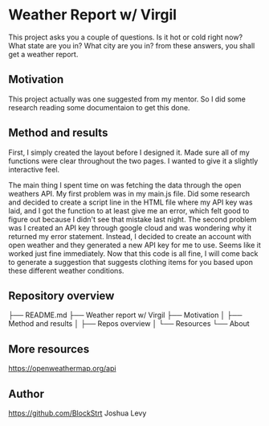 # Weather Report w/ Virgil

This project asks you a couple of questions. Is it hot or cold right now? What state are you in? What city are you in? from these answers, you shall get a weather report.


## Motivation

This project actually was one suggested from my mentor. So I did some research reading some documentaion to get this done.


## Method and results

First, I simply created the layout before I designed it. Made sure all of my functions were clear throughout the two pages. I wanted to give it a slightly interactive feel.

The main thing I spent time on was fetching the data through the open weathers API. My first problem was in my main.js file. Did some research and decided to create a script line in the HTML file where my API key was laid, and I got the function to at least give me an error, which felt good to figure out because I didn't see that mistake last night. The second problem was I created an API key through google cloud and was wondering why it returned my error statement. Instead, I decided to create an account with open weather and they generated a new API key for me to use. Seems like it worked just fine immediately. Now that this code is all fine, I will come back to generate a suggestion that suggests clothing items for you based upon these different weather conditions.


## Repository overview

├── README.md
├── Weather report w/ Virgil
├── Motivation
│   ├── Method and results
│   ├── Repos overview
│   └── Resources
└── About


## More resources

https://openweathermap.org/api


## Author

https://github.com/BlockStrt Joshua Levy
